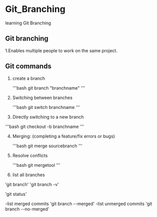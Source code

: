# Git_Branching
learning Git Branching
## Git branching
1.Enables multiple people to work on the same project.

## Git commands

1. create a branch

   '''bash
       git branch "branchname" 
   '''

2. Switching between branches

    '''bash
       git switch branchname
    '''

3. Directly switching to a new branch

  '''bash
	git checkout -b branchname
   '''	

4. Merging: (completing a feature/fix errors or bugs)

   '''bash
       git merge sourcebranch
   ''' 

5. Resolve conflicts

   '''bash
       git mergetool
    ''' 

6. list all branches

 'git branch'
 'git branch -v'
 
 'git status'

 -list merged commits
 'git branch --merged'
 -list unmerged commits
 'git branch --no-merged' 